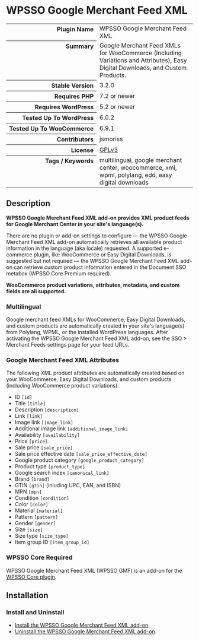 <h1>WPSSO Google Merchant Feed XML</h1>

<table>
<tr><th align="right" valign="top" nowrap>Plugin Name</th><td>WPSSO Google Merchant Feed XML</td></tr>
<tr><th align="right" valign="top" nowrap>Summary</th><td>Google Merchant Feed XMLs for WooCommerce (Including Variations and Attributes), Easy Digital Downloads, and Custom Products.</td></tr>
<tr><th align="right" valign="top" nowrap>Stable Version</th><td>3.2.0</td></tr>
<tr><th align="right" valign="top" nowrap>Requires PHP</th><td>7.2 or newer</td></tr>
<tr><th align="right" valign="top" nowrap>Requires WordPress</th><td>5.2 or newer</td></tr>
<tr><th align="right" valign="top" nowrap>Tested Up To WordPress</th><td>6.0.2</td></tr>
<tr><th align="right" valign="top" nowrap>Tested Up To WooCommerce</th><td>6.9.1</td></tr>
<tr><th align="right" valign="top" nowrap>Contributors</th><td>jsmoriss</td></tr>
<tr><th align="right" valign="top" nowrap>License</th><td><a href="https://www.gnu.org/licenses/gpl.txt">GPLv3</a></td></tr>
<tr><th align="right" valign="top" nowrap>Tags / Keywords</th><td>multilingual, google merchant center, woocommerce, xml, wpml, polylang, edd, easy digital downloads</td></tr>
</table>

<h2>Description</h2>

<!-- about -->

<p><strong>WPSSO Google Merchant Feed XML add-on provides XML product feeds for Google Merchant Center in your site's language(s).</strong></p>

<p>There are no plugin or add-on settings to configure &mdash; the WPSSO Google Merchant Feed XML add-on automatically retrieves all available product information in the language (aka locale) requested. A supported e-commerce plugin, like WooCommerce or Easy Digital Downloads, is suggested but not required &mdash; the WPSSO Google Merchant Feed XML add-on can retrieve custom product information entered in the Document SSO metabox (WPSSO Core Premium required).</p>

<p><strong>WooCommerce product variations, attributes, metadata, and custom fields are all supported.</strong></p>

<h3>Multilingual</h3>

<p>Google merchant feed XMLs for WooCommerce, Easy Digital Downloads, and custom products are automatically created in your site's language(s) from Polylang, WPML, or the installed WordPress languages. After activating the WPSSO Google Merchant Feed XML add-on, see the SSO &gt; Merchant Feeds settings page for your feed URLs.</p>

<!-- /about -->

<h3>Google Merchant Feed XML Attributes</h3>

<p>The following XML product attributes are automatically created based on your WooCommerce, Easy Digital Downloads, and custom products (including WooCommerce product variations):</p>

<ul>
<li>ID <code>&#91;id&#93;</code></li>
<li>Title <code>&#91;title&#93;</code></li>
<li>Description <code>&#91;description&#93;</code></li>
<li>Link <code>&#91;link&#93;</code></li>
<li>Image link <code>&#91;image_link&#93;</code></li>
<li>Additional image link <code>&#91;additional_image_link&#93;</code></li>
<li>Availability <code>&#91;availability&#93;</code></li>
<li>Price <code>&#91;price&#93;</code></li>
<li>Sale price <code>&#91;sale_price&#93;</code></li>
<li>Sale price effective date <code>&#91;sale_price_effective_date&#93;</code></li>
<li>Google product category <code>&#91;google_product_category&#93;</code></li>
<li>Product type <code>&#91;product_type&#93;</code></li>
<li>Google search index <code>&#91;canonical_link&#93;</code></li>
<li>Brand <code>&#91;brand&#93;</code></li>
<li>GTIN <code>&#91;gtin&#93;</code> (inluding UPC, EAN, and ISBN)</li>
<li>MPN <code>&#91;mpn&#93;</code></li>
<li>Condition <code>&#91;condition&#93;</code></li>
<li>Color <code>&#91;color&#93;</code></li>
<li>Material <code>&#91;material&#93;</code></li>
<li>Pattern <code>&#91;pattern&#93;</code></li>
<li>Gender <code>&#91;gender&#93;</code></li>
<li>Size <code>&#91;size&#93;</code></li>
<li>Size type <code>&#91;size_type&#93;</code></li>
<li>Item group ID <code>&#91;item_group_id&#93;</code></li>
</ul>

<h3>WPSSO Core Required</h3>

<p>WPSSO Google Merchant Feed XML (WPSSO GMF) is an add-on for the <a href="https://wordpress.org/plugins/wpsso/">WPSSO Core plugin</a>.</p>

<h2>Installation</h2>

<h3 class="top">Install and Uninstall</h3>

<ul>
<li><a href="https://wpsso.com/docs/plugins/wpsso-google-merchant-feed/installation/install-the-plugin/">Install the WPSSO Google Merchant Feed XML add-on</a>.</li>
<li><a href="https://wpsso.com/docs/plugins/wpsso-google-merchant-feed/installation/uninstall-the-plugin/">Uninstall the WPSSO Google Merchant Feed XML add-on</a>.</li>
</ul>

